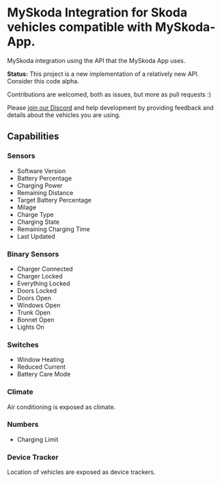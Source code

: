 # MySkoda Integration for Skoda vehicles compatible with MySkoda-App.

MySkoda integration using the API that the MySkoda App uses.

**Status:** This project is a new implementation of a relatively new API. Consider this code alpha. 

Contributions are welcomed, both as issues, but more as pull requests :) 

Please [join our Discord](https://discord.gg/t7az2hSJXq) and help development by providing feedback and details about the vehicles you are using.

## Capabilities

### Sensors 

- Software Version
- Battery Percentage
- Charging Power
- Remaining Distance
- Target Battery Percentage
- Milage
- Charge Type
- Charging State
- Remaining Charging Time
- Last Updated

### Binary Sensors

- Charger Connected
- Charger Locked
- Everything Locked
- Doors Locked
- Doors Open
- Windows Open
- Trunk Open
- Bonnet Open
- Lights On

### Switches

- Window Heating
- Reduced Current
- Battery Care Mode

### Climate

Air conditioning is exposed as climate.

### Numbers

- Charging Limit

### Device Tracker

Location of vehicles are exposed as device trackers.